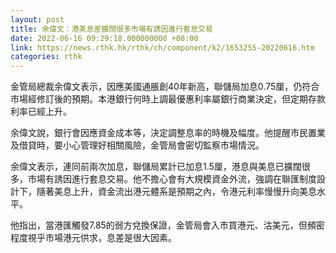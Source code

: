 ```yaml
---
layout: post
title: 余偉文：港美息差擴闊很多市場有誘因進行套息交易
date: 2022-06-16 09:29:18.000000000 +08:00
link: https://news.rthk.hk/rthk/ch/component/k2/1653255-20220616.htm
categories: rthk
---
```


金管局總裁余偉文表示，因應美國通脹創40年新高，聯儲局加息0.75厘，仍符合市場經修訂後的預期。本港銀行何時上調最優惠利率屬銀行商業決定，但定期存款利率已經上升。

余偉文說，銀行會因應資金成本等，決定調整息率的時機及幅度。他提醒市民置業及借貸時，要小心管理好相關風險，金管局會密切監察市場情況。

余偉文表示，連同前兩次加息，聯儲局累計已加息1.5厘，港息與美息已擴闊很多，市場有誘因進行套息交易。他不擔心會有大規模資金外流，強調在聯匯制度設計下，隨著美息上升，資金流出港元體系是預期之內，令港元利率慢慢升向美息水平。

他指出，當港匯觸發7.85的弱方兌換保證，金管局會入市買港元、沽美元，但頻密程度視乎市場港元供求，息差是很大因素。
